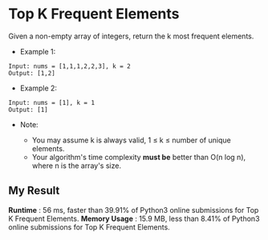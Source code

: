 # Top K Frequent Elements

Given a non-empty array of integers, return the k most frequent elements.

- Example 1:

```
Input: nums = [1,1,1,2,2,3], k = 2
Output: [1,2]
```

- Example 2:

```
Input: nums = [1], k = 1
Output: [1]
```

- Note:

  - You may assume k is always valid, 1 ≤ k ≤ number of unique elements.
  - Your algorithm's time complexity **must be** better than O(n log n), where n is the array's size.
  

## My Result

**Runtime** : 56 ms, faster than 39.91% of Python3 online submissions for Top K Frequent Elements.
**Memory Usage** : 15.9 MB, less than 8.41% of Python3 online submissions for Top K Frequent Elements.
